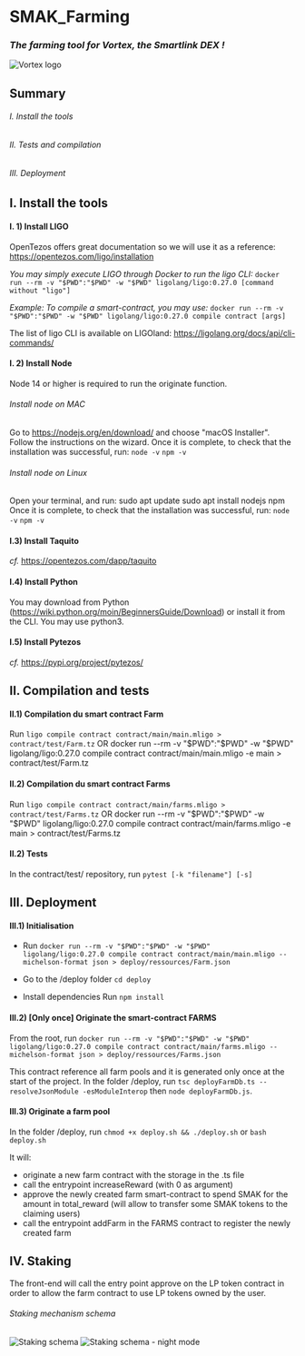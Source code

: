 # SMAK_Farming
### *The farming tool for Vortex, the Smartlink DEX !*

![Vortex logo](https://gateway.pinata.cloud/ipfs/QmSMzh5JEuPgPNHns9Svk25aPwQn2NtR1TFkd7n3mj2Ktp)



## Summary

###### I. Install the tools

###### II. Tests and compilation

###### III. Deployment



## I. Install the tools

#### I. 1) Install LIGO

OpenTezos offers great documentation so we will use it as a reference:
https://opentezos.com/ligo/installation

_You may simply execute LIGO through Docker to run the ligo CLI:_
`docker run --rm -v "$PWD":"$PWD" -w "$PWD" ligolang/ligo:0.27.0 [command without "ligo"]`

_Example:_
_To compile a smart-contract, you may use:_
`docker run --rm -v "$PWD":"$PWD" -w "$PWD" ligolang/ligo:0.27.0 compile contract [args]`

The list of ligo CLI is available on LIGOland:
https://ligolang.org/docs/api/cli-commands/

#### I. 2) Install Node
Node 14 or higher is required to run the originate function.

###### Install node on MAC
Go to https://nodejs.org/en/download/ and choose "macOS Installer".
Follow the instructions on the wizard.
Once it is complete, to check that the installation was successful, run:
`node -v`
`npm -v`

###### Install node on Linux
Open your terminal, and run:
sudo apt update
sudo apt install nodejs npm
Once it is complete, to check that the installation was successful, run:
`node -v`
`npm -v`

#### I.3) Install Taquito

_cf._ https://opentezos.com/dapp/taquito

#### I.4) Install Python

You may download from Python (https://wiki.python.org/moin/BeginnersGuide/Download) or install it from the CLI.
You may use python3.

#### I.5) Install Pytezos

_cf._ https://pypi.org/project/pytezos/



## II. Compilation and tests

#### II.1) Compilation du smart contract Farm

Run `ligo compile contract contract/main/main.mligo > contract/test/Farm.tz`
OR
docker run --rm -v "$PWD":"$PWD" -w "$PWD" ligolang/ligo:0.27.0 compile contract contract/main/main.mligo -e main > contract/test/Farm.tz

#### II.2) Compilation du smart contract Farms

Run `ligo compile contract contract/main/farms.mligo > contract/test/Farms.tz`
OR
docker run --rm -v "$PWD":"$PWD" -w "$PWD" ligolang/ligo:0.27.0 compile contract contract/main/farms.mligo -e main > contract/test/Farms.tz


#### II.2) Tests

In the contract/test/ repository, run `pytest [-k "filename"] [-s]`


## III. Deployment

#### III.1) Initialisation

* Run `docker run --rm -v "$PWD":"$PWD" -w "$PWD" ligolang/ligo:0.27.0 compile contract contract/main/main.mligo --michelson-format json > deploy/ressources/Farm.json`

* Go to the /deploy folder
`cd deploy`

* Install dependencies
Run `npm install`

#### III.2) [Only once] Originate the smart-contract FARMS

From the root, run `docker run --rm -v "$PWD":"$PWD" -w "$PWD" ligolang/ligo:0.27.0 compile contract contract/main/farms.mligo --michelson-format json > deploy/ressources/Farms.json`

This contract reference all farm pools and it is generated only once at the start of the project.
In the folder /deploy, run `tsc deployFarmDb.ts --resolveJsonModule -esModuleInterop` then `node deployFarmDb.js`.

#### III.3) Originate a farm pool

In the folder /deploy, run `chmod +x deploy.sh && ./deploy.sh` or `bash deploy.sh`

It will:
* originate a new farm contract with the storage in the .ts file
* call the entrypoint increaseReward (with 0 as argument)
* approve the newly created farm smart-contract to spend SMAK for the amount in total_reward (will allow to transfer some SMAK tokens to the claiming users)
* call the entrypoint addFarm in the FARMS contract to register the newly created farm


## IV. Staking

The front-end will call the entry point approve on the LP token contract in order to allow the farm contract to use LP tokens owned by the user.

###### Staking mechanism schema
![Staking schema](https://i.ibb.co/PQmf81L/Farm-staking-1-light.png)
![Staking schema - night mode](https://i.ibb.co/QbXzjWM/Farm-staking-1.png)
